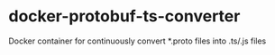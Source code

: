 # docker-protobuf-ts-converter
Docker container for continuously convert *.proto files into .ts/.js files
